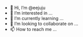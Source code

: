 - 👋 Hi, I’m @eejuju
- 👀 I’m interested in ...
- 🌱 I’m currently learning ...
- 💞️ I’m looking to collaborate on ...
- 📫 How to reach me ...

<!---
eejuju/eejuju is a ✨ special ✨ repository because its `README.md` (this file) appears on your GitHub profile.
You can click the Preview link to take a look at your changes.
--->
